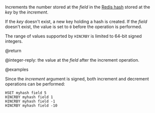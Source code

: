 Increments the number stored at the _field_ in the [Redis hash](/docs/data-types/hashes) stored at the _key_ by the _increment_.

If the _key_ doesn't exist, a new key holding a hash is created.
If the _field_ doesn't exist, the value is set to `0` before the operation is
performed.

The range of values supported by `HINCRBY` is limited to 64-bit signed integers.

@return

@integer-reply: the value at the _field_ after the increment operation.

@examples

Since the _increment_ argument is signed, both increment and decrement operations can be performed:

```cli
HSET myhash field 5
HINCRBY myhash field 1
HINCRBY myhash field -1
HINCRBY myhash field -10
```
